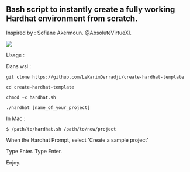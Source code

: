 ## Bash script to instantly create a fully working Hardhat environment from scratch. 

Inspired by : Sofiane Akermoun. @AbsoluteVirtueXI. 

![](https://picresize.com/images/rsz_11rsz_3c509d2cbcaec1bd392cda976940283cb.jpg)



Usage : 

Dans wsl : 

```git clone https://github.com/LeKarimDerradji/create-hardhat-template```

```cd create-hardhat-template```

```chmod +x hardhat.sh``` 

```./hardhat [name_of_your_project]```

In Mac : 

```$ /path/to/hardhat.sh /path/to/new/project```

When the Hardhat Prompt, select 'Create a sample project'

Type Enter. 
Type Enter. 

Enjoy. 

